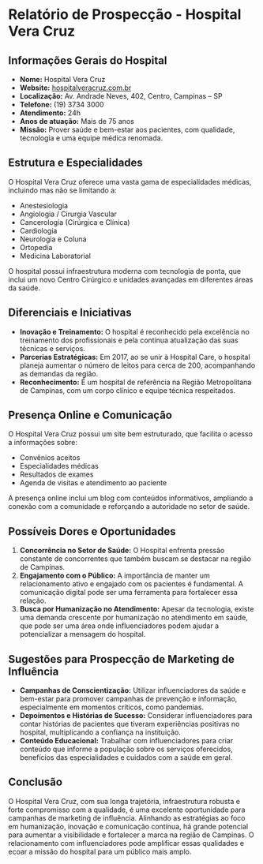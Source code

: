 # Relatório de Prospecção - Hospital Vera Cruz

## Informações Gerais do Hospital
- **Nome:** Hospital Vera Cruz
- **Website:** [hospitalveracruz.com.br](http://www.hospitalveracruz.com.br)
- **Localização:** Av. Andrade Neves, 402, Centro, Campinas – SP
- **Telefone:** (19) 3734 3000 
- **Atendimento:** 24h
- **Anos de atuação:** Mais de 75 anos
- **Missão:** Prover saúde e bem-estar aos pacientes, com qualidade, tecnologia e uma equipe médica renomada.

## Estrutura e Especialidades
O Hospital Vera Cruz oferece uma vasta gama de especialidades médicas, incluindo mas não se limitando a:
- Anestesiologia
- Angiologia / Cirurgia Vascular
- Cancerologia (Cirúrgica e Clínica)
- Cardiologia
- Neurologia e Coluna
- Ortopedia
- Medicina Laboratorial

O hospital possui infraestrutura moderna com tecnologia de ponta, que inclui um novo Centro Cirúrgico e unidades avançadas em diferentes áreas da saúde.

## Diferenciais e Iniciativas
- **Inovação e Treinamento:** O hospital é reconhecido pela excelência no treinamento dos profissionais e pela contínua atualização das suas técnicas e serviços.
- **Parcerias Estratégicas:** Em 2017, ao se unir à Hospital Care, o hospital planeja aumentar o número de leitos para cerca de 200, acompanhando as demandas da região.
- **Reconhecimento:** É um hospital de referência na Região Metropolitana de Campinas, com um corpo clínico e equipe técnica respeitados.

## Presença Online e Comunicação
O Hospital Vera Cruz possui um site bem estruturado, que facilita o acesso a informações sobre:
- Convênios aceitos
- Especialidades médicas
- Resultados de exames
- Agenda de visitas e atendimento ao paciente

A presença online inclui um blog com conteúdos informativos, ampliando a conexão com a comunidade e reforçando a autoridade no setor de saúde.

## Possíveis Dores e Oportunidades
1. **Concorrência no Setor de Saúde:** O Hospital enfrenta pressão constante de concorrentes que também buscam se destacar na região de Campinas.
2. **Engajamento com o Público:** A importância de manter um relacionamento ativo e engajado com os pacientes é fundamental. A comunicação digital pode ser uma ferramenta para fortalecer essa relação.
3. **Busca por Humanização no Atendimento:** Apesar da tecnologia, existe uma demanda crescente por humanização no atendimento em saúde, que pode ser uma área onde influenciadores podem ajudar a potencializar a mensagem do hospital.

## Sugestões para Prospecção de Marketing de Influência
- **Campanhas de Conscientização:** Utilizar influenciadores da saúde e bem-estar para promover campanhas de prevenção e informação, especialmente em momentos críticos, como pandemias.
- **Depoimentos e Histórias de Sucesso:** Considerar influenciadores para contar histórias de pacientes que tiveram experiências positivas no hospital, multiplicando a confiança na instituição.
- **Conteúdo Educacional:** Trabalhar com influenciadores para criar conteúdo que informe a população sobre os serviços oferecidos, benefícios das especialidades e cuidados com a saúde em geral.

## Conclusão
O Hospital Vera Cruz, com sua longa trajetória, infraestrutura robusta e forte compromisso com a qualidade, é uma excelente oportunidade para campanhas de marketing de influência. Alinhando as estratégias ao foco em humanização, inovação e comunicação contínua, há grande potencial para aumentar a visibilidade e fortalecer a marca na região de Campinas. O relacionamento com influenciadores pode amplificar essas qualidades e ecoar a missão do hospital para um público mais amplo.